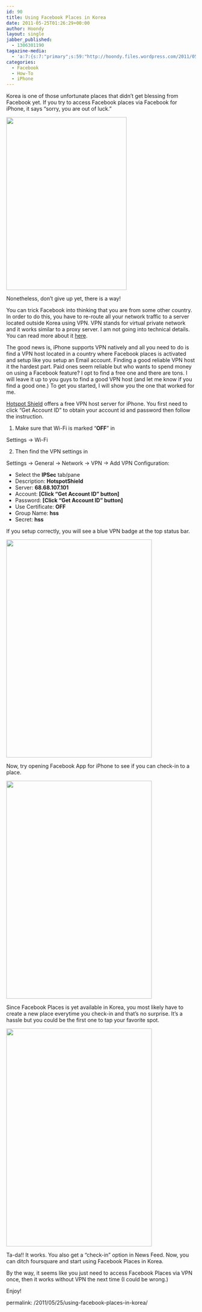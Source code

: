 ```yaml
---
id: 90
title: Using Facebook Places in Korea
date: 2011-05-25T01:26:29+00:00
author: Hoondy
layout: single
jabber_published:
  - 1306301190
tagazine-media:
  - 'a:7:{s:7:"primary";s:59:"http://hoondy.files.wordpress.com/2011/05/fr_71_size580.jpg";s:6:"images";a:4:{s:73:"http://hoondy.files.wordpress.com/2011/05/facebook-places-iphone-crop.jpg";a:6:{s:8:"file_url";s:73:"http://hoondy.files.wordpress.com/2011/05/facebook-places-iphone-crop.jpg";s:5:"width";s:3:"320";s:6:"height";s:3:"460";s:4:"type";s:5:"image";s:4:"area";s:6:"147200";s:9:"file_path";s:0:"";}s:59:"http://hoondy.files.wordpress.com/2011/05/fr_71_size580.jpg";a:6:{s:8:"file_url";s:59:"http://hoondy.files.wordpress.com/2011/05/fr_71_size580.jpg";s:5:"width";s:3:"387";s:6:"height";s:3:"580";s:4:"type";s:5:"image";s:4:"area";s:6:"224460";s:9:"file_path";s:0:"";}s:59:"http://hoondy.files.wordpress.com/2011/05/fr_72_size580.jpg";a:6:{s:8:"file_url";s:59:"http://hoondy.files.wordpress.com/2011/05/fr_72_size580.jpg";s:5:"width";s:3:"387";s:6:"height";s:3:"580";s:4:"type";s:5:"image";s:4:"area";s:6:"224460";s:9:"file_path";s:0:"";}s:59:"http://hoondy.files.wordpress.com/2011/05/fr_73_size580.jpg";a:6:{s:8:"file_url";s:59:"http://hoondy.files.wordpress.com/2011/05/fr_73_size580.jpg";s:5:"width";s:3:"387";s:6:"height";s:3:"580";s:4:"type";s:5:"image";s:4:"area";s:6:"224460";s:9:"file_path";s:0:"";}}s:6:"videos";a:0:{}s:11:"image_count";s:1:"4";s:6:"author";s:8:"14128546";s:7:"blog_id";s:8:"13729298";s:9:"mod_stamp";s:19:"2011-05-25 05:26:29";}'
categories:
  - Facebook
  - How-To
  - iPhone
---
```

Korea is one of those unfortunate places that didn&#8217;t get blessing from Facebook yet. If you try to access Facebook places via Facebook for iPhone, it says &#8220;sorry, you are out of luck.&#8221;

[<img class="alignnone size-full wp-image-85" title="facebook places restricted" src="http://hoondy.com/wp-content/uploads/2011/05/facebook-places-iphone-crop.jpg" alt="" width="320" height="460" />](http://hoondy.com/wp-content/uploads/2011/05/facebook-places-iphone-crop.jpg)

Nonetheless, don&#8217;t give up yet, there is a way!

You can trick Facebook into thinking that you are from some other country. In order to do this, you have to re-route all your network traffic to a server located outside Korea using VPN. VPN stands for virtual private network and it works similar to a proxy server. I am not going into technical details. You can read more about it [here](http://en.wikipedia.org/wiki/Virtual_private_network).

The good news is, iPhone supports VPN natively and all you need to do is find a VPN host located in a country where Facebook places is activated and setup like you setup an Email account. Finding a good reliable VPN host it the hardest part. Paid ones seem reliable but who wants to spend money on using a Facebook feature? I opt to find a free one and there are tons. I will leave it up to you guys to find a good VPN host (and let me know if you find a good one.) To get you started, I will show you the one that worked for me.

[Hotspot Shield](http://hotspotshield.com/clientless/iphone/get_started.php) offers a free VPN host server for iPhone. You first need to click &#8220;Get Account ID&#8221; to obtain your account id and password then follow the instruction.

1. Make sure that Wi-Fi is marked &#8220;**OFF**&#8221; in

Settings -> Wi-Fi

2. Then find the VPN settings in
  
Settings -> General -> Network -> VPN -> Add VPN Configuration:

  * Select the **IPSec** tab/pane
  * Description: **HotspotShield**
  * Server: **68.68.107.101**
  * Account: **[Click &#8220;Get Account ID&#8221; button]**
  * Password: **[Click &#8220;Get Account ID&#8221; button]**
  * Use Certificate: **OFF**
  * Group Name: **hss**
  * Secret: **hss**

If you setup correctly, you will see a blue VPN badge at the top status bar.

[<img class="alignnone size-full wp-image-86" title="fr_71_size580" src="http://hoondy.com/wp-content/uploads/2011/05/fr_71_size580.jpg" alt="" width="387" height="580" />](http://hoondy.com/wp-content/uploads/2011/05/fr_71_size580.jpg)

Now, try opening Facebook App for iPhone to see if you can check-in to a place.

[<img class="alignnone size-full wp-image-87" title="fr_72_size580" src="http://hoondy.com/wp-content/uploads/2011/05/fr_72_size580.jpg" alt="" width="387" height="580" />](http://hoondy.com/wp-content/uploads/2011/05/fr_72_size580.jpg)

Since Facebook Places is yet available in Korea, you most likely have to create a new place everytime you check-in and that&#8217;s no surprise. It&#8217;s a hassle but you could be the first one to tap your favorite spot.

[<img class="alignnone size-full wp-image-88" title="fr_73_size580" src="http://hoondy.com/wp-content/uploads/2011/05/fr_73_size580.jpg" alt="" width="387" height="580" />](http://hoondy.com/wp-content/uploads/2011/05/fr_73_size580.jpg)

Ta-da!! It works. You also get a &#8220;check-in&#8221; option in News Feed. Now, you can ditch foursquare and start using Facebook Places in Korea.

By the way, it seems like you just need to access Facebook Places via VPN once, then it works without VPN the next time (I could be wrong.)

Enjoy!

permalink: /2011/05/25/using-facebook-places-in-korea/